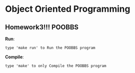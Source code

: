 Object Oriented Programming
======================================

Homework3!!! POOBBS
--------------------------------------

**Run**:

	type 'make run' to Run the POOBBS program
	
**Compile**:
	
	type 'make' to only Compile the POOBBS program
